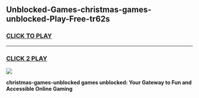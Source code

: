 
## Unblocked-Games-christmas-games-unblocked-Play-Free-tr62s
<h3>
<a href="https://premium76.site?title=christmas-games-unblocked&ref=10A">CLICK TO PLAY</a></h3>
<hr>

<h3>
<a href="https://premium76.site?title=christmas-games-unblocked&ref=10A">CLICK 2 PLAY</a>
  
</h3>

<a href="https://premium76.site?title=christmas-games-unblocked&ref=10A"><img src="https://clearcache.store/games.png"></a>


**christmas-games-unblocked games unblocked: Your Gateway to Fun and Accessible Online Gaming**
